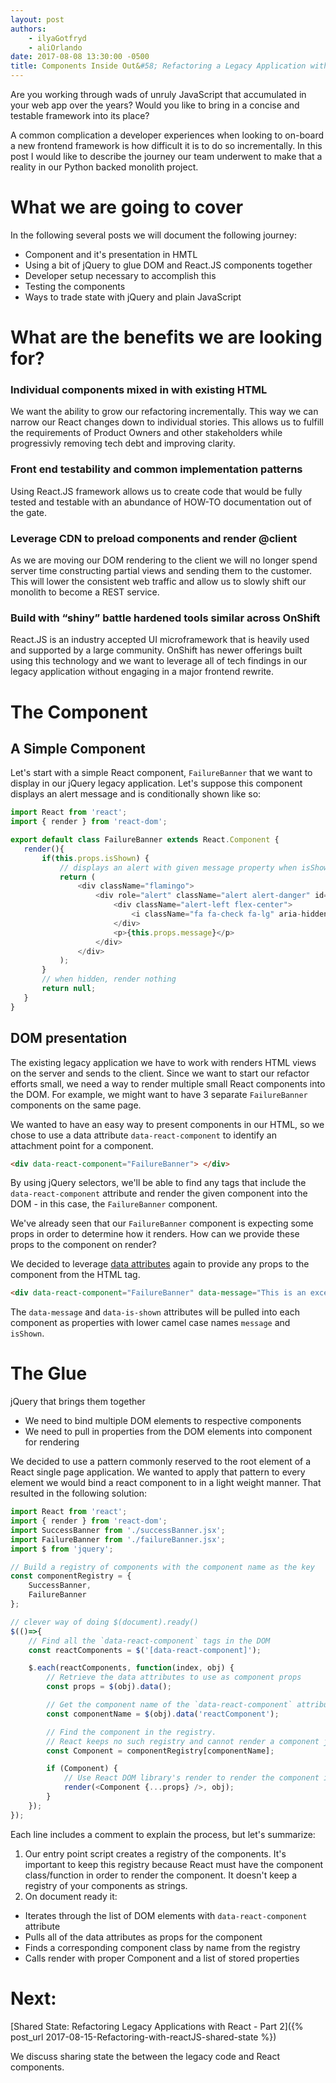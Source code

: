 ```yaml
---
layout: post
authors:
    - ilyaGotfryd
    - aliOrlando
date: 2017-08-08 13:30:00 -0500
title: Components Inside Out&#58; Refactoring a Legacy Application with React - Part 1
---
```


Are you working through wads of unruly JavaScript that accumulated in your web app over the years? Would you like to bring in a concise and testable framework into its place?

A common complication a developer experiences when looking to on-board a new frontend framework is how difficult it is to do so incrementally. In this post I would like to describe the journey our team underwent to make that a reality in our Python backed monolith project.

# What we are going to cover

In the following several posts we will document the following journey:
* Component and it's presentation in HMTL
* Using a bit of jQuery to glue DOM and React.JS components together
* Developer setup necessary to accomplish this
* Testing the components
* Ways to trade state with jQuery and plain JavaScript

# What are the benefits we are looking for?

### Individual components mixed in with existing HTML

We want the ability to grow our refactoring incrementally. This way we can narrow our React changes down to individual stories. This allows us to fulfill the requirements of Product Owners and other stakeholders while progressivly removing tech debt and improving clarity.

### Front end testability and common implementation patterns

Using React.JS framework allows us to create code that would be fully tested and testable with an abundance of HOW-TO documentation out of the gate.

### Leverage CDN to preload components and render @client

As we are moving our DOM rendering to the client we will no longer spend server time constructing partial views and sending them to the customer. This will lower the consistent web traffic and allow us to slowly shift our monolith to become a REST service.

### Build with “shiny” battle hardened tools similar across OnShift

React.JS is an industry accepted UI microframework that is heavily used and supported by a large community. OnShift has newer offerings built using this technology and we want to leverage all of tech findings in our legacy application without engaging in a major frontend rewrite.


# The Component

## A Simple Component
Let's start with a simple React component, `FailureBanner` that we want to display in our jQuery legacy application. Let's suppose this component displays an alert message and is conditionally shown like so:
 ```javascript
import React from 'react';
import { render } from 'react-dom';

export default class FailureBanner extends React.Component {
    render(){
        if(this.props.isShown) {
            // displays an alert with given message property when isShown is true
            return (
                <div className="flamingo">
                    <div role="alert" className="alert alert-danger" id="msg-text">
                        <div className="alert-left flex-center">
                            <i className="fa fa-check fa-lg" aria-hidden="true"></i>
                        </div>
                        <p>{this.props.message}</p>
                    </div>
                </div>
            );
        }
        // when hidden, render nothing
        return null;
    }
}
```

## DOM presentation

The existing legacy application we have to work with renders HTML views on the server and sends to the client. Since we want to start our refactor efforts small, we need a way to render multiple small React components into the DOM. For example, we might want to have 3 separate `FailureBanner` components on the same page.

We wanted to have an easy way to present components in our HTML, so we chose to use a data attribute `data-react-component` to identify an attachment point for a component.
```html
<div data-react-component="FailureBanner"> </div>
```
By using jQuery selectors, we'll be able to find any tags that include the `data-react-component` attribute and render the given component into the DOM - in this case, the `FailureBanner` component.

We've already seen that our `FailureBanner` component is expecting some props in order to determine how it renders. How can we provide these props to the component on render?

We decided to leverage [data attributes](https://developer.mozilla.org/en-US/docs/Learn/HTML/Howto/Use_data_attributes) again to provide any props to the component from the HTML tag.

```html
<div data-react-component="FailureBanner" data-message="This is an excellent functional control." data-is-shown="false"> </div>
```
The `data-message` and `data-is-shown` attributes will be pulled into each component as properties with lower camel case names `message` and `isShown`.

# The Glue

jQuery that brings them together
* We need to bind multiple DOM elements to respective components
* We need to pull in properties from the DOM elements into component for rendering

We decided to use a pattern commonly reserved to the root element of a React single page application. We wanted to apply that pattern to every element we would bind a react component to in a light weight manner. That resulted in the following solution:

```javascript
import React from 'react';
import { render } from 'react-dom';
import SuccessBanner from './successBanner.jsx';
import FailureBanner from './failureBanner.jsx';
import $ from 'jquery';

// Build a registry of components with the component name as the key
const componentRegistry = {
    SuccessBanner,
    FailureBanner
};

// clever way of doing $(document).ready()
$(()=>{
    // Find all the `data-react-component` tags in the DOM
    const reactComponents = $('[data-react-component]');

    $.each(reactComponents, function(index, obj) {
        // Retrieve the data attributes to use as component props
        const props = $(obj).data();

        // Get the component name of the `data-react-component` attribute
        const componentName = $(obj).data('reactComponent');

        // Find the component in the registry.
        // React keeps no such registry and cannot render a component just from a string name.
        const Component = componentRegistry[componentName];

        if (Component) {
            // Use React DOM library's render to render the component into the tag (as long as it was found in the registry)
            render(<Component {...props} />, obj);
        }
    });
});
```

Each line includes a comment to explain the process, but let's summarize:
1. Our entry point script creates a registry of the components. It's important to keep this registry because React must have the component class/function in order to render the component. It doesn't keep a registry of your components as strings.
2. On document ready it:
  * Iterates through the list of DOM elements with `data-react-component` attribute
  * Pulls all of the data attributes as props for the component
  * Finds a corresponding component class by name from the registry
  * Calls render with proper Component and a list of stored properties

# Next:
[Shared State: Refactoring Legacy Applications with React - Part 2]({% post_url 2017-08-15-Refactoring-with-reactJS-shared-state %})

We discuss sharing state the between the legacy code and React components.
